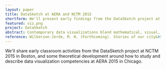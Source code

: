 ```yaml
---
layout: paper
title: DataSketch at AERA and NCTM 2015
shortform: We'll present early findings from the DataSketch project at AERA and NCTM 2015.
featured: viz.png
project: DataSketch
abstract: Contemporary data visualizations blend mathematical, visual, and narrative elements to illustrate patterns of interest. But despite their increasing popularity in public and professional arenas, still little is known about how young people make sense of data visualizations. I bring together theories from the data sciences and conceptual resources literatures to explore data visualization literacy as individual and social coordination of mathematical, representational, and domain knowledge. I use this framework to analyze data from a two week middle school enactment in which seventh-graders at a diverse, urban public school designed visualizations of public city data. Using representative case studies, I show that the framework provides traction in explaining why some groups flourish while others reach impasse, and highlights possible resolutions. <br><br>A researcher and teacher at a diverse urban school partnered to enact a unit where 7th graders analyzed and designed visualizations of public city data. We analyze students' engagement with math content and mathematical agency, and identify supports that promoted mathematical depth. The talk will include classroom video and student work.
reference: Wilkerson-Jerde, M. H. (Forthcoming). Stories of our city&#58; Coordinating youths' mathematical, representational, and community knowledge through data visualization design. To be presented at the 2015 Annual Meeting of the American Educational Research Association. Chicago, IL, April 16-20. <br><br> Wilkerson-Jerde, M. H., & Head, E. (Forthcoming). Designing data visualizations to promote mathematics learning and identity development. To be presented at the 2015 Research Presession of the National Council for Teachers of Mathematics. Boston, MA, April 14-17.
---
```

We'll share early classroom activities from the DataSketch project at NCTM 2015 in Boston, and some theoretical development around how to study and describe data visualization competencies at AERA 2015 in Chicago.